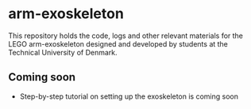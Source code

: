 # arm-exoskeleton
This repository holds the code, logs and other relevant materials for the LEGO arm-exoskeleton designed and developed by students at the Technical University of Denmark.

## Coming soon
* Step-by-step tutorial on setting up the exoskeleton is coming soon
